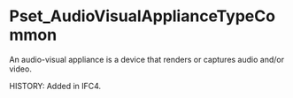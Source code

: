 # Pset_AudioVisualApplianceTypeCommon

An audio-visual appliance is a device that renders or captures audio and/or video.
<!-- end of short definition -->
 HISTORY: Added in IFC4.
